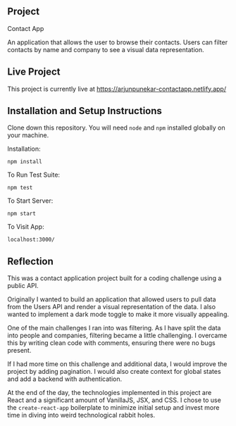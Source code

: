 ## Project

Contact App 

An application that allows the user to browse their contacts. Users can filter contacts by name and company to see a visual data representation.

## Live Project

This project is currently live at https://arjunpunekar-contactapp.netlify.app/

## Installation and Setup Instructions

Clone down this repository. You will need `node` and `npm` installed globally on your machine.  

Installation:

`npm install`  

To Run Test Suite:  

`npm test`  

To Start Server:

`npm start`  

To Visit App:

`localhost:3000/`  

## Reflection

This was a contact application project built for a coding challenge using a public API. 

Originally I wanted to build an application that allowed users to pull data from the Users API and render a visual representation of the data. I also wanted to implement a dark mode toggle to make it more visually appealing.

One of the main challenges I ran into was filtering. As I have split the data into people and companies, filtering became a little challenging. I overcame this by writing clean code with comments, ensuring there were no bugs present.

If I had more time on this challenge and additional data, I would improve the project by adding pagination. I would also create context for global states and add a backend with authentication.

At the end of the day, the technologies implemented in this project are React and a significant amount of VanillaJS, JSX, and CSS. I chose to use the `create-react-app` boilerplate to minimize initial setup and invest more time in diving into weird technological rabbit holes.
